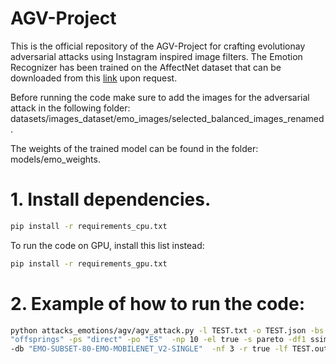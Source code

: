 # AGV-Project
 This is the official repository of the AGV-Project for crafting evolutionay adversarial attacks using Instagram inspired image filters.
The Emotion Recognizer has been trained on the AffectNet dataset that can be downloaded from this [link](http://mohammadmahoor.com/affectnet/) upon request.

Before running the code make sure to add the images for the adversarial attack in the following folder: datasets/images_dataset/emo_images/selected_balanced_images_renamed.

The weights of the trained model can be found in the folder: models/emo_weights.
# 1. Install dependencies.
```sh
pip install -r requirements_cpu.txt
```
To run the code on GPU, install this list instead:
```sh
pip install -r requirements_gpu.txt
```

# 2. Example of how to run the code:
```sh
python attacks_emotions/agv/agv_attack.py -l TEST.txt -o TEST.json -bs 1 -e 2 -pp 
"offsprings" -ps "direct" -po "ES"  -np 10 -el true -s pareto -df1 ssim  
-db "EMO-SUBSET-80-EMO-MOBILENET_V2-SINGLE"  -nf 3 -r true -lf TEST.out   
```
